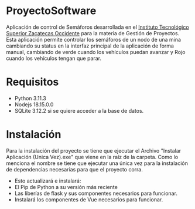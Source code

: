 # ProyectoSoftware
 
 Aplicación de control de Semáforos desarrollada en el [Instituto Tecnológico Superior Zacatecas Occidente](http://itszo.mx/) para la materia de Gestión de Proyectos. 
Esta aplicación permite controlar los semáforos de un nodo de una mina cambiando su status en la interfaz principal de la aplicación de forma manual, cambiando de verde cuando los vehículos puedan avanzar y Rojo cuando los vehículos tengan que parar.

# Requisitos
- Python 3.11.3
- Nodejs 18.15.0.0
- SQLite 3.12.2 si se quiere acceder a la base de datos.

# Instalación
Para la instalación del proyecto se tiene que ejecutar el Archivo "Instalar Aplicación (Unica Vez).exe" que viene en la raíz de la carpeta.
Como lo menciona el nombre se tiene que ejecutar una única vez para la instalación de dependencias necesarias para que el proyecto corra.
- Esto actualizará e instalará:
 - El Pip de Python a su versión más reciente
 - Las liberías de flask y sus componentes necesarios para funcionar.
 - Instalará los componentes de Vue necesarios para funcionar. 
 
 
